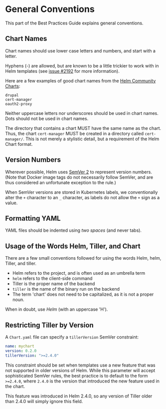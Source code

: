 # General Conventions

This part of the Best Practices Guide explains general conventions.

## Chart Names

Chart names should use lower case letters and numbers, and start with a letter.

Hyphens (-) are allowed, but are known to be a little trickier to work with in Helm templates (see [issue #2192](https://github.com/helm/helm/issues/2192) for more information).

Here are a few examples of good chart names from the [Helm Community Charts](https://github.com/helm/charts):

```
drupal
cert-manager
oauth2-proxy
```

Neither uppercase letters nor underscores should be used in chart names. Dots should not be used in chart names.

The directory that contains a chart MUST have the same name as the chart. Thus, the chart `cert-manager` MUST be created in a directory called `cert-manager/`. This is not merely a stylistic detail, but a requirement of the Helm Chart format.

## Version Numbers

Wherever possible, Helm uses [SemVer 2](https://semver.org) to represent version numbers. (Note that Docker image tags do not necessarily follow SemVer, and are thus considered an unfortunate exception to the rule.)

When SemVer versions are stored in Kubernetes labels, we conventionally alter the `+` character to an `_` character, as labels do not allow the `+` sign as a value.

## Formatting YAML

YAML files should be indented using _two spaces_ (and never tabs).

## Usage of the Words Helm, Tiller, and Chart

There are a few small conventions followed for using the words Helm, helm, Tiller, and tiller.

- Helm refers to the project, and is often used as an umbrella term
- `helm` refers to the client-side command
- Tiller is the proper name of the backend
- `tiller` is the name of the binary run on the backend
- The term 'chart' does not need to be capitalized, as it is not a proper noun.

When in doubt, use _Helm_ (with an uppercase 'H').

## Restricting Tiller by Version

A `Chart.yaml` file can specify a `tillerVersion` SemVer constraint:

```yaml
name: mychart
version: 0.2.0
tillerVersion: ">=2.4.0"
```

This constraint should be set when templates use a new feature that was not
supported in older versions of Helm. While this parameter will accept sophisticated
SemVer rules, the best practice is to default to the form `>=2.4.0`, where `2.4.0`
is the version that introduced the new feature used in the chart.

This feature was introduced in Helm 2.4.0, so any version of Tiller older than
2.4.0 will simply ignore this field.
